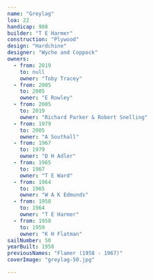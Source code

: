 ```yaml
---
name: "Greylag"
loa: 22
handicap: 908
builder: "T E Harmer"
construction: "Plywood"
design: "Hardchine"
designer: "Wyche and Coppock"
owners:
  - from: 2019
    to: null
    owner: "Toby Tracey"
  - from: 2005
    to: 2005
    owner: "E Rowley"
  - from: 2005
    to: 2019
    owner: "Richard Parker & Robert Snelling"
  - from: 1979
    to: 2005
    owner: "A Southall"
  - from: 1967
    to: 1979
    owner: "D H Adler"
  - from: 1965
    to: 1967
    owner: "T E Ward"
  - from: 1964
    to: 1965
    owner: "W A K Edmunds"
  - from: 1958
    to: 1964
    owner: "T E Harmer"
  - from: 1958
    to: 1959
    owner: "K H Flatman"
sailNumber: 50
yearBuilt: 1958
previousNames: "Flamer (1958 - 1967)"
coverImage: "greylag-50.jpg"

---
```

